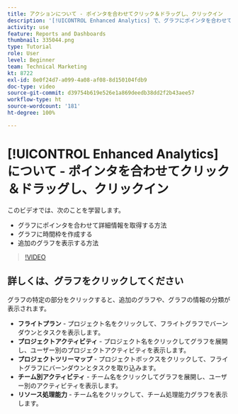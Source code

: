 ```yaml
---
title: アクションについて - ポインタを合わせてクリック＆ドラッグし、クリックイン
description: '[!UICONTROL Enhanced Analytics] で、グラフにポインタを合わせて詳細情報を取得する方法、グラフに時間枠を作成する方法、追加のグラフを表示する方法のすべてについて説明します。'
activity: use
feature: Reports and Dashboards
thumbnail: 335044.png
type: Tutorial
role: User
level: Beginner
team: Technical Marketing
kt: 8722
exl-id: 8e0f24d7-a099-4a08-af08-8d150104fdb9
doc-type: video
source-git-commit: d39754b619e526e1a869deedb38dd2f2b43aee57
workflow-type: ht
source-wordcount: '181'
ht-degree: 100%

---
```


# [!UICONTROL Enhanced Analytics] について - ポインタを合わせてクリック＆ドラッグし、クリックイン

このビデオでは、次のことを学習します。

* グラフにポインタを合わせて詳細情報を取得する方法
* グラフに時間枠を作成する
* 追加のグラフを表示する方法

>[!VIDEO](https://video.tv.adobe.com/v/335044/?quality=12)

## 詳しくは、グラフをクリックしてください

グラフの特定の部分をクリックすると、追加のグラフや、グラフの情報の分類が表示されます。

* **フライトプラン** - プロジェクト名をクリックして、フライトグラフでバーンダウンとタスクを表示します。
* **プロジェクトアクティビティ** - プロジェクト名をクリックしてグラフを展開し、ユーザー別のプロジェクトアクティビティを表示します。
* **プロジェクトツリーマップ** - プロジェクトボックスをクリックして、フライトグラフにバーンダウンとタスクを取り込みます。
* **チーム別アクティビティ** - チーム名をクリックしてグラフを展開し、ユーザー別のアクティビティを表示します。
* **リソース処理能力** - チーム名をクリックして、チーム処理能力グラフを表示します。

